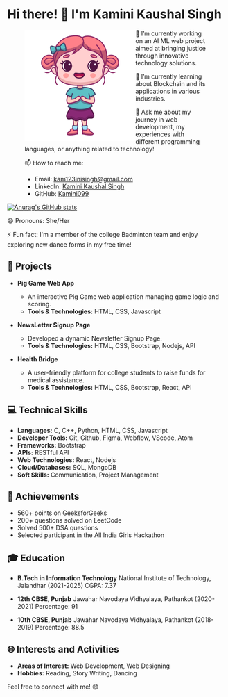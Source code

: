 # Hi there! 👋 I'm Kamini Kaushal Singh
<figure>
  <img align="left" alt="." src="https://github.com/Kamini099/Kamini099/blob/main/Little.png" >
  <figcaption>
🔭 I’m currently working on an AI ML web project aimed at bringing justice through innovative technology solutions.

🌱 I’m currently learning about Blockchain and its applications in various industries.

💬 Ask me about my journey in web development, my experiences with different programming languages, or anything related to technology!

📫 How to reach me:
- Email: kam123inisingh@gmail.com
- LinkedIn: [Kamini Kaushal Singh](https://www.linkedin.com/in/kamini-kaushal-singh-646068232/)
- GitHub: [Kamini099](https://github.com/Kamini099)</figcaption>

</figure>

[![Anurag's GitHub stats](https://github-readme-stats.vercel.app/api?username=kamini099)](https://github.com/kamini099/github-readme-stats)

😄 Pronouns: She/Her

⚡ Fun fact: I'm a member of the college Badminton team and enjoy exploring new dance forms in my free time!

## 🚀 Projects

- **Pig Game Web App**
   - An interactive Pig Game web application managing game logic and scoring.
   - **Tools & Technologies:** HTML, CSS, Javascript

- **NewsLetter Signup Page**
   - Developed a dynamic Newsletter Signup Page.
   - **Tools & Technologies:** HTML, CSS, Bootstrap, Nodejs, API

- **Health Bridge**
   - A user-friendly platform for college students to raise funds for medical assistance.
   - **Tools & Technologies:** HTML, CSS, Bootstrap, React, API

## 💻 Technical Skills

- **Languages:** C, C++, Python, HTML, CSS, Javascript
- **Developer Tools:** Git, Github, Figma, Webflow, VScode, Atom
- **Frameworks:** Bootstrap
- **APIs:** RESTful API
- **Web Technologies:** React, Nodejs
- **Cloud/Databases:** SQL, MongoDB
- **Soft Skills:** Communication, Project Management

## 🎉 Achievements

- 560+ points on GeeksforGeeks
- 200+ questions solved on LeetCode
- Solved 500+ DSA questions
- Selected participant in the All India Girls Hackathon

## 🎓 Education

- **B.Tech in Information Technology**
  National Institute of Technology, Jalandhar
  (2021-2025)
  CGPA: 7.37

- **12th CBSE, Punjab**
  Jawahar Navodaya Vidhyalaya, Pathankot
  (2020-2021)
  Percentage: 91

- **10th CBSE, Punjab**
  Jawahar Navodaya Vidhyalaya, Pathankot
  (2018-2019)
  Percentage: 88.5

## 🌐 Interests and Activities

- **Areas of Interest:** Web Development, Web Designing
- **Hobbies:** Reading, Story Writing, Dancing

Feel free to connect with me! 😊

